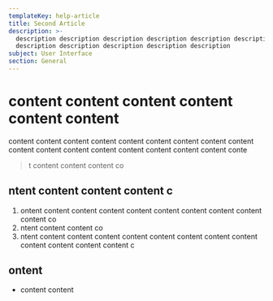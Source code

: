 ```yaml
---
templateKey: help-article
title: Second Article
description: >-
  description description description description description description
  description description description description description
subject: User Interface
section: General
---
```

# content content content content content content 

content content content content content content content content content content content content content content content content content conte

> t content content content co

## ntent content content content c

1. ontent content content content content content content content content content co
2. ntent content content co
3. ntent content content content content content content content content content content content content c

## ontent 

* content content

